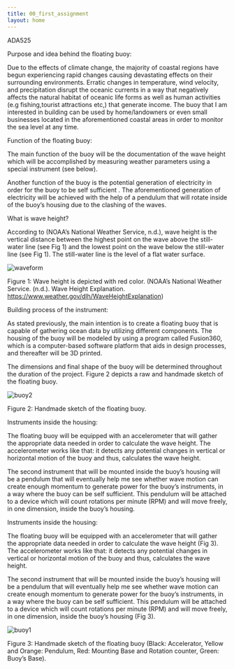 ```yaml
---
title: 00_first_assignment
layout: home
---
```


ADA525


Purpose and idea behind the floating buoy:


Due to the effects of climate change, the majority of coastal regions have begun experiencing rapid changes causing devastating effects on their surrounding environments. Erratic changes in temperature, wind velocity, and precipitation disrupt the oceanic currents in a way that negatively affects the natural habitat of oceanic life forms as well as human activities (e.g fishing,tourist attractions etc,) that generate income.
The buoy that I am interested in building can be used by home/landowners or even small businesses located in the aforementioned coastal areas in order to monitor the sea level at any time.  


Function of the floating buoy:

The main function of the buoy will be the documentation of the wave height which will be accomplished by measuring weather parameters using a special instrument (see below). 

Another function of the buoy is the potential generation of electricity in order for the buoy to be self sufficient . The aforementioned generation of electricity will be achieved with the help of a pendulum that will rotate inside of the buoy’s housing due to the clashing of the waves.


What is wave height?

According to (NOAA’s National Weather Service, n.d.), wave height is the vertical distance between the highest point on the wave above the still-water line (see Fig 1) and the lowest point on the wave below the still-water line (see Fig 1). The still-water line is the level of a flat water surface.


![waveform](https://github.com/vtryfos/vtryfos.github.io/assets/143755086/6babfa39-4330-4fb1-8f7d-004359e2cb17)

Figure 1: Wave height is depicted with red color. (NOAA’s National Weather Service. (n.d.). Wave Height Explanation. https://www.weather.gov/dlh/WaveHeightExplanation)


Building process of the instrument:

As stated previously, the main intention is to create a floating buoy that is capable of gathering ocean data by utilizing different components. The housing of the buoy will be modeled by using a program called Fusion360, which is a computer-based software platform that aids in design processes, and thereafter will be 3D printed.

The dimensions and final shape of the buoy will be determined throughout the duration of the project. Figure 2 depicts a raw and handmade sketch of the floating buoy. 



![buoy2](https://github.com/vtryfos/vtryfos.github.io/assets/143755086/c5f240d4-d4a0-409d-834f-e52122a28894)


Figure 2: Handmade sketch of the floating buoy.


Instruments inside the housing:

The floating buoy will be equipped with an accelerometer that will gather the appropriate data needed in order to calculate the wave height. The accelerometer works like that: it detects any potential changes in vertical or horizontal motion of the buoy and thus, calculates the wave height.

The second instrument that will be mounted inside the buoy’s housing will be a pendulum that will eventually help me see whether wave motion can create enough momentum to generate power for the buoy’s instruments, in a way where the buoy can be self sufficient. This pendulum will be attached to a device which will count rotations per minute (RPM) and will move freely, in one dimension, inside the buoy’s housing.  

Instruments inside the housing:

The floating buoy will be equipped with an accelerometer that will gather the appropriate data needed in order to calculate the wave height (Fig 3). The accelerometer works like that: it detects any potential changes in vertical or horizontal motion of the buoy and thus, calculates the wave height.

The second instrument that will be mounted inside the buoy’s housing will be a pendulum that will eventually help me see whether wave motion can create enough momentum to generate power for the buoy’s instruments, in a way where the buoy can be self sufficient. This pendulum will be attached to a device which will count rotations per minute (RPM) and will move freely, in one dimension, inside the buoy’s housing  (Fig 3).  

![buoy1](https://github.com/vtryfos/vtryfos.github.io/assets/143755086/36920018-a661-49bf-825a-44598534604f)

Figure 3: Handmade sketch of the floating buoy (Black: Accelerator, Yellow and Orange: Pendulum, Red: Mounting Base and Rotation counter, Green: Buoy’s Base).



